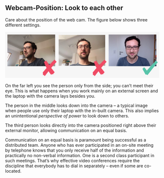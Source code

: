 ## Webcam-Position: Look to each other

Care about the position of the web cam.
The figure below shows three different settings.

![webcam-position.jpeg](webcam-position.jpeg)

On the far left you see the person only from the side; you can’t meet their eye. 
This is what happens when you work mainly on an external screen and the laptop with the camera lays besides you. 

The person in the middle looks down into the camera – a typical image when people use only their laptop with the in-built camera. 
This also implies an unintentional _perspective of power_ to look down to others.

The third person looks directly into the camera positioned right above their external monitor, allowing communication on an equal basis.

Communication on an equal basis is paramount being successful as a distributed team. 
Anyone who has ever participated in an on-site meeting by telephone knows that you only receive half of the information and practically no non-verbal information. 
One is a second class participant in such meetings. 
That’s why effective video conferences require the discipline that everybody has to dial in separately – even if some are co-located.
